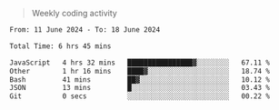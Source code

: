 > Weekly coding activity
<!--START_SECTION:waka-->

```txt
From: 11 June 2024 - To: 18 June 2024

Total Time: 6 hrs 45 mins

JavaScript   4 hrs 32 mins   ████████████████▓░░░░░░░░   67.11 %
Other        1 hr 16 mins    ████▓░░░░░░░░░░░░░░░░░░░░   18.74 %
Bash         41 mins         ██▓░░░░░░░░░░░░░░░░░░░░░░   10.12 %
JSON         13 mins         █░░░░░░░░░░░░░░░░░░░░░░░░   03.43 %
Git          0 secs          ░░░░░░░░░░░░░░░░░░░░░░░░░   00.22 %
```

<!--END_SECTION:waka-->
